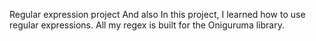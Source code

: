Regular expression project
And also In this project, I learned how to use regular expressions. All my regex is built for the Oniguruma library.


